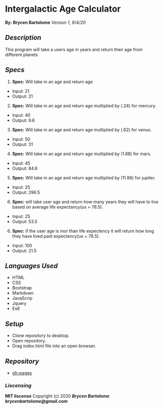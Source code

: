 # Intergalactic Age Calculator
**By: Brycen Bartolome**
_Version 1, 9/4/20_

## _Description_
This program will take a users age in years and return their age from different planets

## _Specs_
1. **Spec:** Will take in an age and return age
  * Input: 21
  * Output: 21
2. **Spec:** Will take in an age and return age multiplied by (.24) for mercury.
  * Input: 40
  * Output: 9.6
3. **Spec:** Will take in an age and return age multiplied by (.62) for venus.
  * Input: 50
  * Output: 31
4. **Spec:** Will take in an age and return age multiplied by (1.88) for mars.
  * Input: 45
  * Output: 84.6
5. **Spec:** Will take in an age and return age multiplied by (11.86) for jupiter.
  * Input: 25
  * Output: 296.5
6. **Spec:** will take user age and return how many years they will have to live based on average life expectancy(us = 78.5).
  * Input: 25
  * Output: 53.5
6. **Spec:** if the user age is mor than life expectency it will return how long they have lived past expectency(us = 78.5).
  * Input: 100
  * Output: 21.5

## _Languages Used_
* HTML
* CSS
* Bootstrap
* Markdown
* JavaScrip
* Jquery
* Es6

## _Setup_
* Clone repository to desktop.
* Open repository.
* Drag index.html file into an open browser.

## _Repository_
* [gh-pages](https://brycengit.github.io//)

### _Liscensing_
 **MIT liscense**
Copyright (c) 2020 **_Brycen Bartolome brycenbartolome@gmail.com_**

